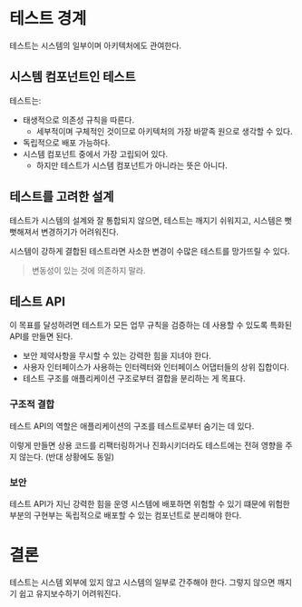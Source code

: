 # 테스트 경계

테스트는 시스템의 일부이며 아키텍처에도 관여한다.

## 시스템 컴포넌트인 테스트

테스트는:
* 태생적으로 의존성 규칙을 따른다.
  * 세부적이며 구체적인 것이므로 아키텍처의 가장 바깥족 원으로 생각할 수 있다.
* 독립적으로 배포 가능하다.
* 시스템 컴포넌트 중에서 가장 고립되어 있다.
  * 하지만 테스트가 시스템 컴포넌트가 아니라는 뜻은 아니다. 

## 테스트를 고려한 설계

테스트가 시스템의 설계와 잘 통합되지 않으면, 테스트는 깨지기 쉬워지고, 시스템은 뻣뻣해져서 변경하기가 어려워진다.

시스템이 강하게 결합된 테스트라면 사소한 변경이 수많은 테스트를 망가뜨릴 수 있다.

> 변동성이 있는 것에 의존하지 말라.

## 테스트 API

이 목표를 달성하려면 테스트가 모든 업무 규칙을 검증하는 데 사용할 수 있도록 특화된 API를 만들면 된다.

* 보안 제약사항을 무시할 수 있는 강력한 힘을 지녀야 한다.
* 사용자 인터페이스가 사용하는 인터렉터와 인터페이스 어댑터들의 상위 집합이다.
* 테스트 구조를 애플리케이션 구조로부터 결합을 분리하는 게 목표다.

### 구조적 결합

테스트 API의 역할은 애플리케이션의 구조를 테스트로부터 숨기는 데 있다.

이렇게 만들면 상용 코드를 리팩터링하거나 진화시키더라도 테스트에는 전혀 영향을 주지 않는다. (반대 상황에도 동일)

### 보안

테스트 API가 지닌 강력한 힘을 운영 시스템에 배포하면 위험할 수 있기 떄문에 위험한 부분의 구현부는 독립적으로 배포할 수 있는 컴포넌트로 분리해야 한다.

# 결론

테스트는 시스템 외부에 있지 않고 시스템의 일부로 간주해야 한다. 그렇지 않으면 깨지기 쉽고 유지보수하기 어려워진다.
